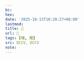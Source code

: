 ```yaml
---
bc:
hex:
date: '2025-10-13T10:28:27+08:00'
lastmod:
title: 􅝱
url: 􅝱
tags: [畽, 䵯]
src: DCCV, DCCV
note:
---
```

